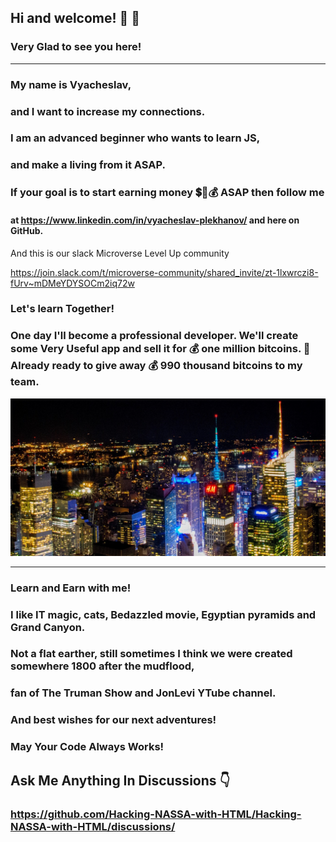 ## Hi and welcome! 👋 :sparkling_heart:
### Very Glad to see you here!
---

### My name is Vyacheslav, 

### and I want to increase my connections. 

### I am an advanced beginner who wants to learn JS, 

### and make a living from it ASAP.  

### If your goal is to start earning money 💲💸💰 ASAP then follow me 

#### at https://www.linkedin.com/in/vyacheslav-plekhanov/ and here on GitHub.

And this is our slack Microverse Level Up community 

https://join.slack.com/t/microverse-community/shared_invite/zt-1lxwrczi8-fUrv~mDMeYDYSOCm2iq72w 

### Let's learn Together!

### One day I'll become a professional developer. We'll create some Very Useful app and sell it for 💰 one million bitcoins. 🚀 Already ready to give away 💰 990 thousand bitcoins to my team.

<!-- ![BG image for my page](https://github.com/Hacking-NASSA-with-HTML/Hacking-NASSA-with-HTML/blob/main/bg.jpg) -->
<!-- [![Netlify Status](https://api.netlify.com/api/v1/badges/4e0e66c9-c063-46ca-846e-003ad7fd56fa/deploy-status)](https://lucinda-news.netlify.app) -->
[![BG image for my page](https://github.com/Hacking-NASSA-with-HTML/Hacking-NASSA-with-HTML/blob/main/bg.jpg)](https://skyline.github.com/hacking-nassa-with-html/2022)


<!--
**Hacking-NASSA-with-HTML/Hacking-NASSA-with-HTML** is a ✨ _special_ ✨ repository because its `README.md` (this file) appears on your GitHub profile.

Here are some ideas to get you started:

- 🔭 I’m currently working on ...
- 🌱 I’m currently learning ...
- 👯 I’m looking to collaborate on ...
- 🤔 I’m looking for help with ...
- 💬 Ask me about ...
- 📫 How to reach me: ...
- 😄 Pronouns: ...
- ⚡ Fun fact: ...
-->
---

### Learn and Earn with me! 

### I like IT magic, cats, Bedazzled movie, Egyptian pyramids and Grand Canyon. 

### Not a flat earther, still sometimes I think we were created somewhere 1800 after the mudflood, 

### fan of The Truman Show and JonLevi YTube channel.

### And best wishes for our next adventures!

### May Your Code Always Works!

## Ask Me Anything In Discussions :point_down:
### https://github.com/Hacking-NASSA-with-HTML/Hacking-NASSA-with-HTML/discussions/
